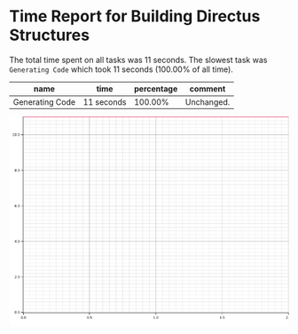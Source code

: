 # Time Report for Building Directus Structures

The total time spent on all tasks was 11 seconds.
The slowest task was `Generating Code` which took 11 seconds (100.00% of all time).

| name            | time       | percentage | comment    |
|-----------------|------------|------------|------------|
| Generating Code | 11 seconds | 100.00%    | Unchanged. |

![Plot](time_requirements_report.png)

